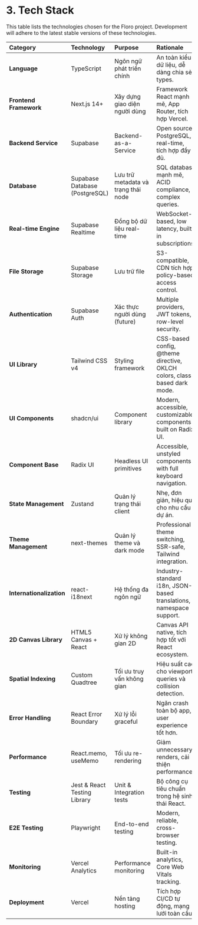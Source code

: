 # 3. Tech Stack

This table lists the technologies chosen for the Floro project. Development will adhere to the latest stable versions of these technologies.

| Category                 | Technology                     | Purpose                             | Rationale                                                                |
| :----------------------- | :----------------------------- | :---------------------------------- | :----------------------------------------------------------------------- |
| **Language**             | TypeScript                     | Ngôn ngữ phát triển chính           | An toàn kiểu dữ liệu, dễ dàng chia sẻ types.                             |
| **Frontend Framework**   | Next.js 14+                    | Xây dựng giao diện người dùng       | Framework React mạnh mẽ, App Router, tích hợp Vercel.                    |
| **Backend Service**      | Supabase                       | Backend-as-a-Service                | Open source, PostgreSQL, real-time, tích hợp đầy đủ.                     |
| **Database**             | Supabase Database (PostgreSQL) | Lưu trữ metadata và trạng thái node | SQL database mạnh mẽ, ACID compliance, complex queries.                  |
| **Real-time Engine**     | Supabase Realtime              | Đồng bộ dữ liệu real-time           | WebSocket-based, low latency, built-in subscriptions.                    |
| **File Storage**         | Supabase Storage               | Lưu trữ file                        | S3-compatible, CDN tích hợp, policy-based access control.                |
| **Authentication**       | Supabase Auth                  | Xác thực người dùng (future)        | Multiple providers, JWT tokens, row-level security.                      |
| **UI Library**           | Tailwind CSS v4                | Styling framework                   | CSS-based config, @theme directive, OKLCH colors, class-based dark mode. |
| **UI Components**        | shadcn/ui                      | Component library                   | Modern, accessible, customizable components built on Radix UI.           |
| **Component Base**       | Radix UI                       | Headless UI primitives              | Accessible, unstyled components with full keyboard navigation.           |
| **State Management**     | Zustand                        | Quản lý trạng thái client           | Nhẹ, đơn giản, hiệu quả cho nhu cầu dự án.                               |
| **Theme Management**     | next-themes                    | Quản lý theme và dark mode          | Professional theme switching, SSR-safe, Tailwind integration.            |
| **Internationalization** | react-i18next                  | Hệ thống đa ngôn ngữ                | Industry-standard i18n, JSON-based translations, namespace support.      |
| **2D Canvas Library**    | HTML5 Canvas + React           | Xử lý không gian 2D                 | Canvas API native, tích hợp tốt với React ecosystem.                     |
| **Spatial Indexing**     | Custom Quadtree                | Tối ưu truy vấn không gian          | Hiệu suất cao cho viewport queries và collision detection.               |
| **Error Handling**       | React Error Boundary           | Xử lý lỗi graceful                  | Ngăn crash toàn bộ app, user experience tốt hơn.                         |
| **Performance**          | React.memo, useMemo            | Tối ưu re-rendering                 | Giảm unnecessary renders, cải thiện performance.                         |
| **Testing**              | Jest & React Testing Library   | Unit & Integration tests            | Bộ công cụ tiêu chuẩn trong hệ sinh thái React.                          |
| **E2E Testing**          | Playwright                     | End-to-end testing                  | Modern, reliable, cross-browser testing.                                 |
| **Monitoring**           | Vercel Analytics               | Performance monitoring              | Built-in analytics, Core Web Vitals tracking.                            |
| **Deployment**           | Vercel                         | Nền tảng hosting                    | Tích hợp CI/CD tự động, mạng lưới toàn cầu.                              |

